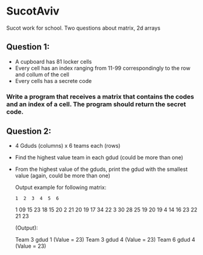 # SucotAviv
Sucot work for school. Two questions about matrix, 2d arrays

## Question 1:
- A cupboard has 81 locker cells
- Every cell has an index ranging from 11-99 correspondingly to the row and collum of the cell
- Every cells has a secrete code
### Write a program that receives a matrix that contains the codes and an index of a cell. The program should return the secret code.

## Question 2:
- 4 Gduds (columns)  x  6 teams each (rows)
- Find the highest value team in each gdud (could be more than one)
- From the highest value of the gduds, print the gdud with the smallest value (again, could be more than one)

  Output example for following matrix:

      1  2  3  4  5  6

  1   09 15 23 18 15 20
  2   21 20 19 17 34 22
  3   30 28 25 19 20 19
  4   14 16 23 22 21 23

  (Output):
  
  Team 3 gdud 1 (Value = 23)
  Team 3 gdud 4 (Value = 23)
  Team 6 gdud 4 (Value = 23)
